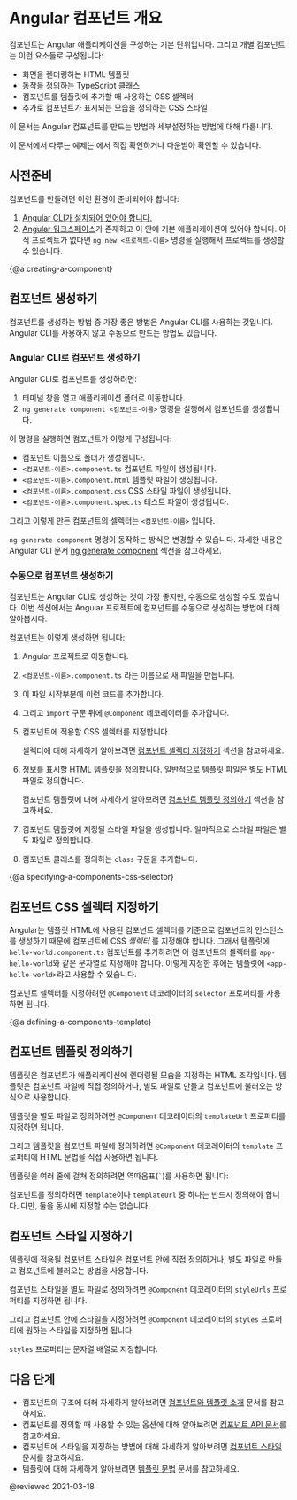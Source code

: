 <!--
# Angular Components Overview
-->
# Angular 컴포넌트 개요

<!--
Components are the main building block for Angular applications. Each component consists of:

* An HTML template that declares what renders on the page
* A Typescript class that defines behavior
* A CSS selector that defines how the component is used in a template
* Optionally, CSS styles applied to the template

This topic describes how to create and configure an Angular component.

<div class="alert is-helpful">

To view or download the example code used in this topic, see the <live-example></live-example>.

</div>
-->
컴포넌트는 Angular 애플리케이션을 구성하는 기본 단위입니다.
그리고 개별 컴포넌트는 이런 요소들로 구성됩니다:

* 화면을 렌더링하는 HTML 템플릿
* 동작을 정의하는 TypeScript 클래스
* 컴포넌트를 템플릿에 추가할 때 사용하는 CSS 셀렉터
* 추가로 컴포넌트가 표시되는 모습을 정의하는 CSS 스타일

이 문서는 Angular 컴포넌트를 만드는 방법과 세부설정하는 방법에 대해 다룹니다.

<div class="alert is-helpful">

이 문서에서 다루는 예제는 <live-example></live-example>에서 직접 확인하거나 다운받아 확인할 수 있습니다.

</div>


<!--
## Prerequisites
-->
## 사전준비

<!--
To create a component, verify that you have met the following prerequisites:

1. [Install the Angular CLI.](guide/setup-local#install-the-angular-cli)
1. [Create an Angular workspace](guide/setup-local#create-a-workspace-and-initial-application) with initial application.
   If you don't have a project, create one using `ng new <project-name>`, where `<project-name>` is the name of your Angular application.
-->
컴포넌트를 만들려면 이런 환경이 준비되어야 합니다:

1. [Angular CLI가 설치되어 있어야 합니다.](guide/setup-local#install-the-angular-cli)
1. [Angular 워크스페이스](guide/setup-local#create-a-workspace-and-initial-application)가 존재하고 이 안에 기본 애플리케이션이 있어야 합니다.
아직 프로젝트가 없다면 `ng new <프로젝트-이름>` 명령을 실행해서 프로젝트를 생성할 수 있습니다.


{@a creating-a-component}
<!--
## Creating a component
-->
## 컴포넌트 생성하기

<!--
The best way to create a component is with the Angular CLI. You can also create a component manually.
-->
컴포넌트를 생성하는 방법 중 가장 좋은 방법은 Angular CLI를 사용하는 것입니다.
Angular CLI를 사용하지 않고 수동으로 만드는 방법도 있습니다.


<!--
### Creating a component using the Angular CLI
-->
### Angular CLI로 컴포넌트 생성하기

<!--
To create a component using the Angular CLI:

1. From a terminal window, navigate to the directory containing your application.
1. Run the `ng generate component <component-name>` command, where `<component-name>` is the name of your new component.

By default, this command creates the following:

* A folder named after the component
* A component file, `<component-name>.component.ts`
* A template file, `<component-name>.component.html`
* A CSS file, `<component-name>.component.css`
* A testing specification file, `<component-name>.component.spec.ts`

Where `<component-name>` is the name of your component.

<div class="alert is-helpful">

You can change how `ng generate component` creates new components.
For more information, see [ng generate component](cli/generate#component-command) in the Angular CLI documentation.

</div>
-->
Angular CLI로 컴포넌트를 생성하려면:

1. 터미널 창을 열고 애플리케이션 폴더로 이동합니다.
1. `ng generate component <컴포넌트-이름>` 명령을 실행해서 컴포넌트를 생성합니다.

이 명령을 실행하면 컴포넌트가 이렇게 구성됩니다:

* 컴포넌트 이름으로 폴더가 생성됩니다.
* `<컴포넌트-이름>.component.ts` 컴포넌트 파일이 생성됩니다.
* `<컴포넌트-이름>.component.html` 템플릿 파일이 생성됩니다.
* `<컴포넌트-이름>.component.css` CSS 스타일 파일이 생성됩니다.
* `<컴포넌트-이름>.component.spec.ts` 테스트 파일이 생성됩니다.

그리고 이렇게 만든 컴포넌트의 셀렉터는 `<컴포넌트-이름>` 입니다.

<div class="alert is-helpful">

`ng generate component` 명령이 동작하는 방식은 변경할 수 있습니다.
자세한 내용은 Angular CLI 문서 [ng generate component](cli/generate#component-command) 섹션을 참고하세요.

</div>


<!--
### Creating a component manually
-->
### 수동으로 컴포넌트 생성하기

<!--
Although the Angular CLI is the best way to create an Angular component, you can also create a component manually.
This section describes how to create the core component file within an existing Angular project.

To create a new component manually:

1. Navigate to your Angular project directory.
1. Create a new file, `<component-name>.component.ts`.
1. At the top of the file, add the following import statement.

   <code-example
        path="component-overview/src/app/component-overview/component-overview.component.ts"
        region="import">
   </code-example>

1. After the `import` statement, add a `@Component` decorator.

   <code-example
        path="component-overview/src/app/component-overview/component-overview.component.ts"
        region="decorator-skeleton">
   </code-example>

1. Choose a CSS selector for the component.

   <code-example
        path="component-overview/src/app/component-overview/component-overview.component.ts"
        region="selector">
   </code-example>

   For more information on choosing a selector, see [Specifying a component's selector](#specifying-a-components-css-selector).

1. Define the HTML template that the component uses to display information.
   In most cases, this template is a separate HTML file.

   <code-example
        path="component-overview/src/app/component-overview/component-overview.component.ts"
        region="templateUrl">
   </code-example>

   For more information on defining a component's template, see [Defining a component's template](#defining-a-components-template).

1. Select the styles for the component's template.
   In most cases, you define the styles for your component's template in a separate file.

   <code-example
        path="component-overview/src/app/component-overview/component-overview.component.ts"
        region="decorator">
   </code-example>

1. Add a `class` statement that includes the code for the component.

   <code-example
        path="component-overview/src/app/component-overview/component-overview.component.ts"
        region="class">
   </code-example>
-->
컴포넌트는 Angular CLI로 생성하는 것이 가장 좋지만, 수동으로 생성할 수도 있습니다.
이번 섹션에서는 Angular 프로젝트에 컴포넌트를 수동으로 생성하는 방법에 대해 알아봅시다.

컴포넌트는 이렇게 생성하면 됩니다:

1. Angular 프로젝트로 이동합니다.
1. `<컴포넌트-이름>.component.ts` 라는 이름으로 새 파일을 만듭니다.
1. 이 파일 시작부분에 이런 코드를 추가합니다.

   <code-example
        path="component-overview/src/app/component-overview/component-overview.component.ts"
        region="import">
   </code-example>

1. 그리고 `import` 구문 뒤에 `@Component` 데코레이터를 추가합니다.

   <code-example
        path="component-overview/src/app/component-overview/component-overview.component.ts"
        region="decorator-skeleton">
   </code-example>

1. 컴포넌트에 적용할 CSS 셀렉터를 지정합니다.

   <code-example
        path="component-overview/src/app/component-overview/component-overview.component.ts"
        region="selector">
   </code-example>

   셀렉터에 대해 자세하게 알아보려면 [컴포넌트 셀렉터 지정하기](#specifying-a-components-css-selector) 섹션을 참고하세요.

1. 정보를 표시할 HTML 템플릿을 정의합니다.
일반적으로 템플릿 파일은 별도 HTML 파일로 정의합니다.

   <code-example
        path="component-overview/src/app/component-overview/component-overview.component.ts"
        region="templateUrl">
   </code-example>

   컴포넌트 템플릿에 대해 자세하게 알아보려면 [컴포넌트 템플릿 정의하기](#defining-a-components-template) 섹션을 참고하세요.

1. 컴포넌트 템플릿에 지정될 스타일 파일을 생성합니다.
일마적으로 스타일 파일은 별도 파일로 정의합니다.

   <code-example
        path="component-overview/src/app/component-overview/component-overview.component.ts"
        region="decorator">
   </code-example>

1. 컴포넌트 클래스를 정의하는 `class` 구문을 추가합니다.

   <code-example
        path="component-overview/src/app/component-overview/component-overview.component.ts"
        region="class">
   </code-example>


{@a specifying-a-components-css-selector}
<!--
## Specifying a component's CSS selector
-->
## 컴포넌트 CSS 셀렉터 지정하기

<!--
Every component requires a CSS _selector_. A selector instructs Angular to instantiate this component wherever it finds the corresponding tag in template HTML. For example, consider a component `hello-world.component.ts` that defines its selector as `app-hello-world`. This selector instructs Angular to instantiate this component any time the tag `<app-hello-world>` appears in a template.

Specify a component's selector by adding a `selector` statement to the `@Component` decorator.

<code-example
    path="component-overview/src/app/component-overview/component-overview.component.ts"
    region="selector">
</code-example>
-->
Angular는 템플릿 HTML에 사용된 컴포넌트 셀렉터를 기준으로 컴포넌트의 인스턴스를 생성하기 때문에 컴포넌트에 CSS _셀렉터_ 를 지정해야 합니다.
그래서 템플릿에 `hello-world.component.ts` 컴포넌트를 추가하려면 이 컴포넌트의 셀렉터를 `app-hello-world`와 같은 문자열로 지정해야 합니다.
이렇게 지정한 후에는 템플릿에 `<app-hello-world>`라고 사용할 수 있습니다.

컴포넌트 셀렉터를 지정하려면 `@Component` 데코레이터의 `selector` 프로퍼티를 사용하면 됩니다.

<code-example
    path="component-overview/src/app/component-overview/component-overview.component.ts"
    region="selector">
</code-example>


{@a defining-a-components-template}
<!--
## Defining a component's template
-->
## 컴포넌트 템플릿 정의하기

<!--
A template is a block of HTML that tells Angular how to render the component in your application.
Define a template for your component in one of two ways: by referencing an external file, or directly within the component.

To define a template as an external file, add a `templateUrl` property to the `@Component` decorator.

<code-example
    path="component-overview/src/app/component-overview/component-overview.component.ts"
    region="templateUrl">
</code-example>

To define a template within the component, add a `template` property to the `@Component` decorator that contains the HTML you want to use.

<code-example
    path="component-overview/src/app/component-overview/component-overview.component.1.ts"
    region="template">
</code-example>

If you want your template to span multiple lines, use backticks (<code> ` </code>).
For example:

<code-example
    path="component-overview/src/app/component-overview/component-overview.component.2.ts"
    region="templatebacktick">
</code-example>

<div class="alert is-helpful">

An Angular component requires a template defined using `template` or `templateUrl`. You cannot have both statements in a component.

</div>
-->
템플릿은 컴포넌트가 애플리케이션에 렌더링될 모습을 지정하는 HTML 조각입니다.
템플릿은 컴포넌트 파일에 직접 정의하거나, 별도 파일로 만들고 컴포넌트에 불러오는 방식으로 사용합니다.

템플릿을 별도 파일로 정의하려면 `@Component` 데코레이터의 `templateUrl` 프로퍼티를 지정하면 됩니다.

<code-example
    path="component-overview/src/app/component-overview/component-overview.component.ts"
    region="templateUrl">
</code-example>

그리고 템플릿을 컴포넌트 파일에 정의하려면 `@Component` 데코레이터의 `template` 프로퍼티에 HTML 문법을 직접 사용하면 됩니다.

<code-example
    path="component-overview/src/app/component-overview/component-overview.component.1.ts"
    region="template">
</code-example>

템플릿을 여러 줄에 걸쳐 정의하려면 역따옴표(<code>`</code>)를 사용하면 됩니다:

<code-example
    path="component-overview/src/app/component-overview/component-overview.component.2.ts"
    region="templatebacktick">
</code-example>

<div class="alert is-helpful">

컴포넌트를 정의하려면 `template`이나 `templateUrl` 중 하나는 반드시 정의해야 합니다.
다만, 둘을 동시에 지정할 수는 없습니다.

</div>


<!--
## Declaring a component's styles
-->
## 컴포넌트 스타일 지정하기

<!--
Declare component styles uses for its template in one of two ways: by referencing an external file, or directly within the component.

To declare the styles for a component in a separate file, add a `styleUrls` property to the `@Component` decorator.

<code-example
    path="component-overview/src/app/component-overview/component-overview.component.ts"
    region="decorator">
</code-example>

To declare the styles within the component, add a `styles` property to the `@Component` decorator that contains the styles you want to use.

<code-example
    path="component-overview/src/app/component-overview/component-overview.component.3.ts"
    region="styles">
</code-example>

The `styles` property takes an array of strings that contain the CSS rule declarations.
-->
템플릿에 적용될 컴포넌트 스타일은 컴포넌트 안에 직접 정의하거나, 별도 파일로 만들고 컴포넌트에 불러오는 방법을 사용합니다.

컴포넌트 스타일을 별도 파일로 정의하려면 `@Component` 데코레이터의 `styleUrls` 프로퍼티를 지정하면 됩니다.

<code-example
    path="component-overview/src/app/component-overview/component-overview.component.ts"
    region="decorator">
</code-example>

그리고 컴포넌트 안에 스타일을 지정하려면 `@Component` 데코레이터의 `styles` 프로퍼티에 원하는 스타일을 지정하면 됩니다.

<code-example
    path="component-overview/src/app/component-overview/component-overview.component.3.ts"
    region="styles">
</code-example>

`styles` 프로퍼티는 문자열 배열로 지정합니다.


<!--
## Next steps
-->
## 다음 단계

<!--
* For an architectural overview of components, see [Introduction to components and templates](guide/architecture-components).
* For additional options to use when creating a component, see [Component](api/core/Component) in the API Reference.
* For more information on styling components, see [Component styles](guide/component-styles).
* For more information on templates, see [Template syntax](guide/template-syntax).
-->
* 컴포넌트의 구조에 대해 자세하게 알아보려면 [컴포넌트와 템플릿 소개](guide/architecture-components) 문서를 참고하세요.
* 컴포넌트를 정의할 때 사용할 수 있는 옵션에 대해 알아보려면 [컴포넌트 API 문서](api/core/Component)를 참고하세요.
* 컴포넌트에 스타일을 지정하는 방법에 대해 자세하게 알아보려면 [컴포넌트 스타일](guide/component-styles) 문서를 참고하세요.
* 템플릿에 대해 자세하게 알아보려면 [템플릿 문법](guide/template-syntax) 문서를 참고하세요.

@reviewed 2021-03-18
